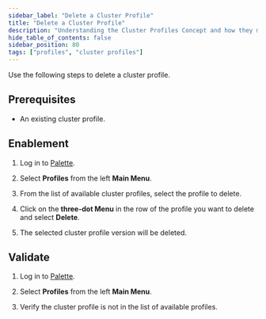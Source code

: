 ```yaml
---
sidebar_label: "Delete a Cluster Profile"
title: "Delete a Cluster Profile"
description: "Understanding the Cluster Profiles Concept and how they make Spectro Cloud powerful"
hide_table_of_contents: false
sidebar_position: 80
tags: ["profiles", "cluster profiles"]
---
```



Use the following steps to delete a cluster profile. 

<!-- If a profile has more than one version, take care to delete the appropriate version. -->

## Prerequisites 

- An existing cluster profile. 

## Enablement

1. Log in to [Palette](https://console.spectrocloud.com/).

2. Select **Profiles** from the left **Main Menu**.

3. From the list of available cluster profiles, select the profile to delete.

<!-- x. If the app profile has only one version, use the **drop-down Menu** next to the app profile name to select the version you want to delete, and click the trash can icon.  -->

<!-- 4. To delete a cluster profile and all its versions, ... -->

4. Click on the **three-dot Menu** in the row of the profile you want to delete and select **Delete**. 

<!-- Otherwise, select the profile to display its details and continue to step 4.

4. From the **drop-down Menu** next to the cluser profile name, select the version you want to delete, and click the trash can icon.  -->

5. The selected cluster profile version will be deleted.


## Validate

1. Log in to [Palette](https://console.spectrocloud.com/).

2. Select **Profiles** from the left **Main Menu**.   

3. Verify the cluster profile is not in the list of available profiles.